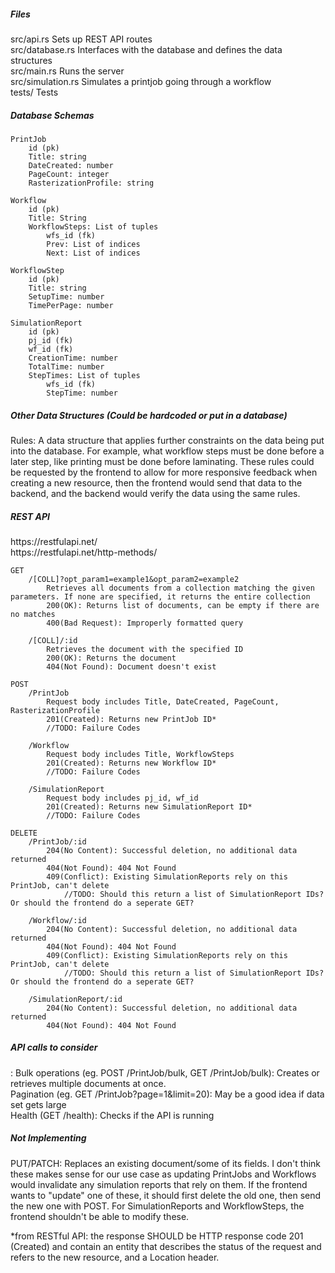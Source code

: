 <h5>Files</h5>
src/api.rs    		Sets up REST API routes<br>
src/database.rs    	Interfaces with the database and defines the data structures<br>
src/main.rs    		Runs the server<br>
src/simulation.rs   Simulates a printjob going through a workflow<br>
tests/    			Tests<br>


<h5>Database Schemas</h5>

	PrintJob
		id (pk)
		Title: string
		DateCreated: number
		PageCount: integer
		RasterizationProfile: string

	Workflow
		id (pk)
		Title: String
		WorkflowSteps: List of tuples
			wfs_id (fk)
			Prev: List of indices
			Next: List of indices

	WorkflowStep
		id (pk)
		Title: string
		SetupTime: number
		TimePerPage: number

	SimulationReport
		id (pk)
		pj_id (fk)
		wf_id (fk)
		CreationTime: number
		TotalTime: number
		StepTimes: List of tuples
			wfs_id (fk)
			StepTime: number


<h5>Other Data Structures (Could be hardcoded or put in a database)</h5>
	Rules: A data structure that applies further constraints on the data being put into the database. For example, what workflow steps must be done before a later step, like printing must be done before laminating. These rules could be requested by the frontend to allow for more responsive feedback when creating a new resource, then the frontend would send that data to the backend, and the backend would verify the data using the same rules.


<h5>REST API</h5>
https://restfulapi.net/<br>
https://restfulapi.net/http-methods/
	
	GET
		/[COLL]?opt_param1=example1&opt_param2=example2
			Retrieves all documents from a collection matching the given parameters. If none are specified, it returns the entire collection
			200(OK): Returns list of documents, can be empty if there are no matches
			400(Bad Request): Improperly formatted query

		/[COLL]/:id
			Retrieves the document with the specified ID
			200(OK): Returns the document
			404(Not Found): Document doesn't exist

	POST
		/PrintJob
			Request body includes Title, DateCreated, PageCount, RasterizationProfile
			201(Created): Returns new PrintJob ID*
			//TODO: Failure Codes

		/Workflow
			Request body includes Title, WorkflowSteps
			201(Created): Returns new Workflow ID*
			//TODO: Failure Codes

		/SimulationReport
			Request body includes pj_id, wf_id
			201(Created): Returns new SimulationReport ID*
			//TODO: Failure Codes

	DELETE
		/PrintJob/:id
			204(No Content): Successful deletion, no additional data returned
			404(Not Found): 404 Not Found
			409(Conflict): Existing SimulationReports rely on this PrintJob, can't delete
				//TODO: Should this return a list of SimulationReport IDs? Or should the frontend do a seperate GET?

		/Workflow/:id
			204(No Content): Successful deletion, no additional data returned
			404(Not Found): 404 Not Found
			409(Conflict): Existing SimulationReports rely on this PrintJob, can't delete
				//TODO: Should this return a list of SimulationReport IDs? Or should the frontend do a seperate GET?

		/SimulationReport/:id
			204(No Content): Successful deletion, no additional data returned
			404(Not Found): 404 Not Found


<h5>API calls to consider</h5>:
	Bulk operations (eg. POST /PrintJob/bulk, GET /PrintJob/bulk): Creates or retrieves multiple documents at once.<br>
	Pagination (eg. GET /PrintJob?page=1&limit=20): May be a good idea if data set gets large<br>
	Health (GET /health): Checks if the API is running<br>


<h5>Not Implementing</h5>
	PUT/PATCH: Replaces an existing document/some of its fields. I don't think these makes sense for our use case as updating PrintJobs and Workflows would invalidate any simulation reports that rely on them. If the frontend wants to "update" one of these, it should first delete the old one, then send the new one with POST. For SimulationReports and WorkflowSteps, the frontend shouldn't be able to modify these.
  
  
  
*from RESTful API: the response SHOULD be HTTP response code 201 (Created) and contain an entity that describes the status of the request and refers to the new resource, and a Location header.